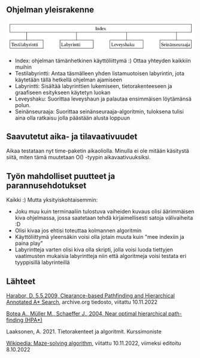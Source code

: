 ## Ohjelman yleisrakenne
![Rakennekaavio](Rakennekaavio.png)
- Index: ohjelman tämänhetkinen käyttöliittymä :) Ottaa yhteyden kaikkiin muihin
- Testilabyrintti: Antaa täsmälleen yhden listamuotoisen labyrintin, jota käytetään tällä hetkellä ohjelman ajamiseen
- Labyrintti: Sisältää labyrinttien lukemiseen, tietorakenteeseen ja graafiseen esitykseen käytetyn luokan
- Leveyshaku: Suorittaa leveyshaun ja palautaa ensimmäisen löytämänsä polun.
- Seinänseuraaja: Suorittaa seinänseuraaja-algoritmin, tuloksena tulisi aina olla ratkaisu jolla päästään alusta loppuun

## Saavutetut aika- ja tilavaativuudet
Aikaa testataan nyt time-paketin aikaoliolla. Minulla ei ole mitään käsitystä siitä, miten tämä muutetaan O() -tyypin aikavaativuuksiksi.

## Työn mahdolliset puutteet ja parannusehdotukset
Kaikki :) Mutta yksityiskohtaisemmin:
- Joku muu kuin terminaaliin tulostuva vaiheiden kuvaus olisi äärimmäisen kiva ohjelmassa, jossa saatetaan tehdä kirjaimellisesti satoja välivaiheita :D
- Olisi kivaa jos ehtisi toteuttaa kolmannen algoritmin
- Käyttöliittymä yleensäkin voisi olla jotain muuta kuin "mee indexiin ja paina play"
- Labyrintteja varten olisi kiva olla skripti, jolla voisi luoda tiettyjen vaatimusten mukaisia labyrintteja niin että algoritmeja voisi testata eri tyyppisillä labyrinteillä

## Lähteet
[Harabor, D. 5.5.2009, Clearance-based Pathfinding and Hierarchical Annotated A* Search](https://web.archive.org/web/20190411040123/http://aigamedev.com/open/article/clearance-based-pathfinding/), archive.org tiedosto, viitattu 10.11.2022

[Botea A., Müller M., Schaeffer J., 2004, Near optimal hierarchical path-finding (HPA*)](https://www.researchgate.net/publication/228785110_Near_optimal_hierarchical_path-finding_HPA)

Laaksonen, A. 2021. Tietorakenteet ja algoritmit. Kurssimoniste

[Wikipedia: Maze-solving algorithm](https://en.wikipedia.org/wiki/Maze-solving_algorithm), viitattu 10.11.2022, viimeksi editoitu 8.10.2022
